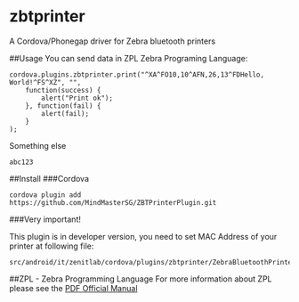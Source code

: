 # zbtprinter
A Cordova/Phonegap driver for Zebra bluetooth printers


##Usage
You can send data in ZPL Zebra Programing Language:

```
cordova.plugins.zbtprinter.print("^XA^FO10,10^AFN,26,13^FDHello, World!^FS^XZ", "",
    function(success) { 
        alert("Print ok"); 
    }, function(fail) { 
        alert(fail); 
    }
);
```
Something else
```
abc123
```

##Install
###Cordova

```
cordova plugin add https://github.com/MindMasterSG/ZBTPrinterPlugin.git
```

###Very important!

This plugin is in developer version, you need to set MAC Address of your printer at following file:

```
src/android/it/zenitlab/cordova/plugins/zbtprinter/ZebraBluetoothPrinter.java
```

##ZPL - Zebra Programming Language
For more information about ZPL please see the  [PDF Official Manual](https://support.zebra.com/cpws/docs/zpl/zpl_manual.pdf)
